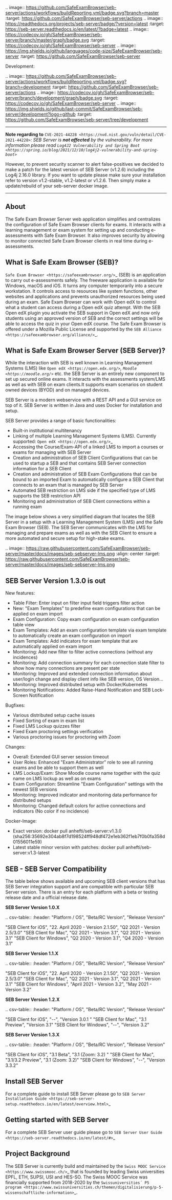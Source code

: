 
.. image:: https://github.com/SafeExamBrowser/seb-server/actions/workflows/buildReporting.yml/badge.svg?branch=master
    :target: https://github.com/SafeExamBrowser/seb-server/actions
.. image:: https://readthedocs.org/projects/seb-server/badge/?version=latest
    :target: https://seb-server.readthedocs.io/en/latest/?badge=latest
.. image:: https://codecov.io/gh/SafeExamBrowser/seb-server/branch/master/graph/badge.svg
    :target: https://codecov.io/gh/SafeExamBrowser/seb-server
.. image:: https://img.shields.io/github/languages/code-size/SafeExamBrowser/seb-server
    :target: https://github.com/SafeExamBrowser/seb-server

Development:

.. image:: https://github.com/SafeExamBrowser/seb-server/actions/workflows/buildReporting.yml/badge.svg?branch=development
    :target: https://github.com/SafeExamBrowser/seb-server/actions
.. image:: https://codecov.io/gh/SafeExamBrowser/seb-server/branch/development/graph/badge.svg
    :target: https://codecov.io/gh/SafeExamBrowser/seb-server
.. image:: https://img.shields.io/github/last-commit/SafeExamBrowser/seb-server/development?logo=github
    :target: https://github.com/SafeExamBrowser/seb-server/tree/development


---------

**Note regarding to** `CVE-2021-44228 <https://nvd.nist.gov/vuln/detail/CVE-2021-44228>`_: SEB Server is **not affected** by the vulnerability. For more information please read `Log4J2 Vulnerability and Spring Boot <https://spring.io/blog/2021/12/10/log4j2-vulnerability-and-spring-boot>`_

However, to prevent security scanner to alert false-positives we decided to make a patch for the latest version of SEB Server (v1.2.6) including the Log4j 2.16.0 library. If you want to update please make sure your installation refer to version v1.2-stable, v1.2-latest or v1.2.6. Then simply make a update/rebuild of your seb-server docker image.

---------

About
-----
The Safe Exam Browser Server web application simplifies and centralizes the configuration of Safe Exam Browser clients for exams. It interacts with a learning management or exam system for setting up and conducting e-assessments with Safe Exam Browser. It also improves security by allowing to monitor connected Safe Exam Browser clients in real time during e-assessments. 

What is Safe Exam Browser (SEB)?
--------------------------------

`Safe Exam Browser <https://safeexambrowser.org/>`_ (SEB) is an application to carry out e-assessments safely. The freeware application is available for Windows, macOS and iOS. It turns any computer temporarily into a secure workstation. It controls access to resources like system functions, other websites and applications and prevents unauthorized resources being used during an exam. Safe Exam Browser can work with Open edX to control what a student can access during a Open edX quiz attempt. With the SEB Open edX plugin you activate the SEB support in Open edX and now only students using an approved version of SEB and the correct settings will be able to access the quiz in your Open edX course. The Safe Exam Browser is offered under a Mozilla Public License and supported by the `SEB Alliance <https://safeexambrowser.org/alliance/>`_.


What is Safe Exam Browser Server (SEB Server)?
----------------------------------------------

While the interaction with SEB is well known in Learning Management Systems (LMS) like `Open edX <https://open.edx.org/>`_, 
`Moodle <https://moodle.org/>`_ etc. the SEB Server is an entirely new component to set up secured online exams. 
It interacts with the assessments system/LMS as well as with SEB on exam clients.It supports exam scenarios on student owned devices (BYOD) 
and on managed devices.

SEB Server is a modern webservice with a REST API and a GUI service on top of it. SEB Server is written in Java and uses Docker for installation and setup.

SEB Server provides a range of basic functionalities:

- Built-in institutional multitenancy 
- Linking of multiple Learning Management Systems (LMS). Currently supported: `Open edX <https://open.edx.org/>`_
- Accessing the Course/Exam-API of a linked LMS to import a courses or exams for managing with SEB Server
- Creation and administration of SEB Client Configurations that can be used to startup a SEB and that contains SEB Server connection information for a SEB Client
- Creation and administration of SEB Exam Configurations that can be bound to an imported Exam to automatically configure a SEB Client that connects to an exam that is managed by SEB Server
- Automated SEB restriction on LMS side if the specified type of LMS supports the SEB restriction API
- Monitoring and administration of SEB Client connections within a running exam

The image below shows a very simplified diagram that locates the SEB Server in a setup with a Learning Management System (LMS) and the 
Safe Exam Browser (SEB). The SEB Server communicates with the LMS for managing and prepare exams as well as with the SEB Client to ensure 
a more automated and secure setup for high-stake exams.

.. image:: https://raw.githubusercontent.com/SafeExamBrowser/seb-server/master/docs/images/seb-sebserver-lms.png
    :align: center
    :target: https://raw.githubusercontent.com/SafeExamBrowser/seb-server/master/docs/images/seb-sebserver-lms.png
    

SEB Server Version 1.3.0 is out
-------------------------------

New features:

- Table Filter: Enter input on filter input field triggers filter action
- New: "Exam Templates" to predefine exam configurations that can be applied on exam import
- Exam Configuration: Copy exam configuration on exam configuration table view
- Exam Templates: Add an exam configuration template via exam template to automatically create an exam configuration on import
- Exam Templates: Add indicators for exam template that are automatically applied on exam import
- Monitoring: Add new filter to filter active connections (without any incidences)
- Monitoring: Add connection summary for each connection state filter to show how many connections are present per state
- Monitoring: Improved and extended connection information about user/login change and display client info like SEB version, OS Version...
- Monitoring: Improved distributed setup with Docker/Kubernetes
- Monitoring Notifications: Added Raise-Hand Notification and SEB Lock-Screen Notification


Bugfixes:

- Various distributed setup cache issues
- Fixed Sorting of exam in exam list
- Fixed LMS Lockup quizzes filter
- Fixed Exam proctoring settings verification
- Various proctoring issues for proctoring with Zoom


Changes:

- Overall: Extended GUI server session timeout
- User Roles: Enhanced "Exam Administrator" role to see all running exams and be able to support them as well
- LMS Lockup/Exam: Show Moodle course name together with the quiz name on LMS lockup as well as on exams
- Exam Configuration: Streamline "Exam Configuration" settings with the newest SEB versions
- Monitoring: Improved indicator and monitoring data performance for distributed setups
- Monitoring: Changed default colors for active connections and indicators (No color if no incidence)

Docker-Image:

- Exact version: docker pull anhefti/seb-server:v1.3.0 (sha256:35692e304ab8f7d198524ff948df472e1eb362f1eb7f0b0fa358d01556011e59)
- Latest stable minor version with patches: docker pull anhefti/seb-server:v1.3-latest



SEB - SEB Server Compatibility
------------------------------

The table below shows available and upcoming SEB client versions that has SEB Server integration support and are compatible with particular 
SEB Server version. There is an entry for each platform with a beta or testing release date and a official release date.

**SEB Server Version 1.0.X**

.. csv-table::
   :header: "Platform / OS", "Beta/RC Version", "Release Version"

   "SEB Client for iOS", "22. April 2020 - Version 2.1.50", "Q2 2021 - Version 2.5/3.0"
   "SEB Client for Mac", "Q2 2021 - Version 3.1", "Q2 2021 - Version 3.1"
   "SEB Client for Windows", "Q2 2020 - Version 3.1", "Q4 2020 - Version 3.1"
   
**SEB Server Version 1.1.X**

.. csv-table::
   :header: "Platform / OS", "Beta/RC Version", "Release Version"

   "SEB Client for iOS", "22. April 2020 - Version 2.1.50", "Q2 2021 - Version 2.5/3.0"
   "SEB Client for Mac", "Q2 2021 - Version 3.1", "Q2 2021 - Version 3.1"
   "SEB Client for Windows", "April 2021 - Version 3.2", "May 2021 - Version 3.2"
   
**SEB Server Version 1.2.X**

.. csv-table::
   :header: "Platform / OS", "Beta/RC Version", "Release Version"

   "SEB Client for iOS", "--", "Version 3.0.1 "
   "SEB Client for Mac", "3.1 Preview", "Version 3.1"
   "SEB Client for Windows", "--", "Version 3.2"
   
**SEB Server Version 1.3.X**

.. csv-table::
   :header: "Platform / OS", "Beta/RC Version", "Release Version"

   "SEB Client for iOS", "3.1 Beta", "3.1 (Zoom: 3.2) "
   "SEB Client for Mac", "3.1/3.2 Preview", "3.1 (Zoom: 3.2)"
   "SEB Client for Windows", "--", "Version 3.3.2"
   

Install SEB Server
------------------

For a complete guide to install SEB Server please go to `SEB Server Installation Guide <https://seb-server-setup.readthedocs.io/en/latest/overview.html>`_

Getting started with SEB Server
-------------------------------

For a complete SEB Server user guide please go to `SEB Server User Guide <https://seb-server.readthedocs.io/en/latest/#>`_

Project Background
------------------

The SEB Server is currently build and maintained by the `Swiss MOOC Service <https://www.swissmooc.ch/>`_ that is founded by leading Swiss universities EPFL, ETH, SUPSI, USI and HES-SO. The Swiss MOOC Service was financially supported from 2018-2020 by the `Swissuniversities´ P5 program <https://www.swissuniversities.ch/themen/digitalisierung/p-5-wissenschaftliche-information>`_.

